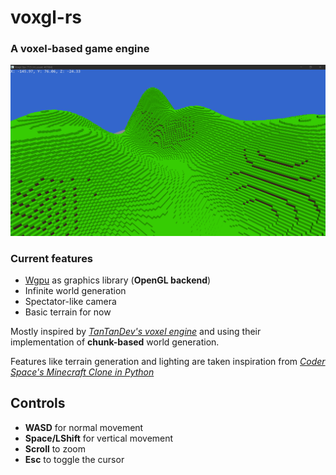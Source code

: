 # voxgl-rs

### A voxel-based game engine

![world-gen screenshot](github/screenshot.PNG)

### Current features

- [Wgpu](https://wgpu.rs/) as graphics library (**OpenGL backend**)
- Infinite world generation
- Spectator-like camera
- Basic terrain for now

Mostly inspired by [*TanTanDev's voxel engine*](https://github.com/TanTanDev/first_voxel_engine) and using their implementation of **chunk-based** world generation.

Features like terrain generation and lighting are taken inspiration from [*Coder Space's Minecraft Clone in Python*](https://github.com/StanislavPetrovV/Minecraft)

## Controls

- **WASD** for normal movement
- **Space/LShift** for vertical movement
- **Scroll** to zoom
- **Esc** to toggle the cursor
